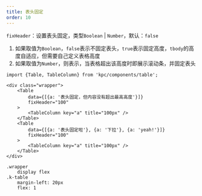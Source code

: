 ```yaml
---
title: 表头固定
order: 10
---
```


`fixHeader`：设置表头固定，类型`Boolean` | `Number`，默认：`false`

1. 如果取值为`Boolean`，`false`表示不固定表头，`true`表示固定高度，`tbody`的高度自适应，但需要自己定义表格高度
2. 如果取值为`Number`，则表示，当表格超出该高度时即展示滚动条，并固定表头

```vdt
import {Table, TableColumn} from 'kpc/components/table';

<div class="wrapper">
    <Table
        data={[{a: '表头固定，但内容没有超出最高高度'}]}
        fixHeader="100"
    >
        <TableColumn key="a" title="100px" />
    </Table>
    <Table
        data={[{a: '表头固定啦'}, {a: '下拉'}, {a: 'yeah!'}]}
        fixHeader="100" 
    >
        <TableColumn key="a" title="100px" />
    </Table>
</div>
```

```styl
.wrapper
    display flex
.k-table
    margin-left: 20px
    flex: 1
```
